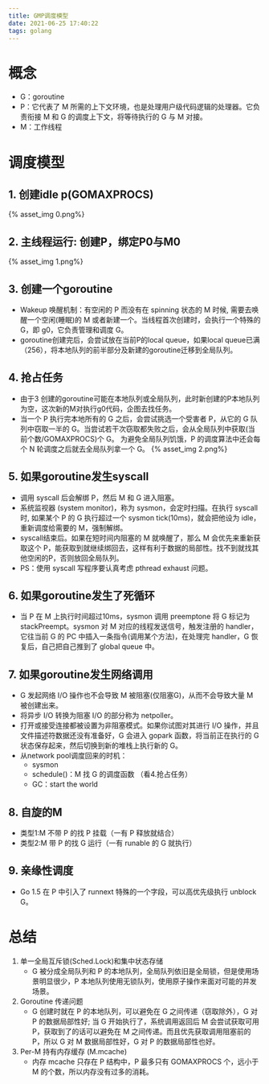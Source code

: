 ```yaml
---
title: GMP调度模型
date: 2021-06-25 17:40:22
tags: golang
---
```

# 概念
- G：goroutine
- P：它代表了 M 所需的上下文环境，也是处理用户级代码逻辑的处理器。它负责衔接 M 和 G 的调度上下文，将等待执行的 G 与 M 对接。
- M：工作线程

# 调度模型
## 1. 创建idle p(GOMAXPROCS)
{% asset_img 0.png%}

## 2. 主线程运行: 创建P，绑定P0与M0
{% asset_img 1.png%}

## 3. 创建一个goroutine
- Wakeup 唤醒机制：有空闲的 P 而没有在 spinning 状态的 M 时候, 需要去唤醒一个空闲(睡眠)的 M 或者新建一个。当线程首次创建时，会执行一个特殊的 G，即 g0，它负责管理和调度 G。
- goroutine创建完后，会尝试放在当前P的local queue，如果local queue已满（256），将本地队列的前半部分及新建的goroutine迁移到全局队列。

## 4. 抢占任务
- 由于3 创建的goroutine可能在本地队列或全局队列，此时新创建的P本地队列为空，这次新的M对执行g0代码，企图去找任务。
- 当一个 P 执行完本地所有的 G 之后，会尝试挑选一个受害者 P，从它的 G 队列中窃取一半的 G。当尝试若干次窃取都失败之后，会从全局队列中获取(当前个数/GOMAXPROCS)个 G。 为避免全局队列饥饿，P 的调度算法中还会每个 N 轮调度之后就去全局队列拿一个 G。
{% asset_img 2.png%}

## 5. 如果goroutine发生syscall
- 调用 syscall 后会解绑 P，然后 M 和 G 进入阻塞。
- 系统监视器 (system monitor)，称为 sysmon，会定时扫描。在执行 syscall 时, 如果某个 P 的 G 执行超过一个 sysmon tick(10ms)，就会把他设为 idle，重新调度给需要的 M，强制解绑。 
- syscall结束后。如果在短时间内阻塞的 M 就唤醒了，那么 M 会优先来重新获取这个 P，能获取到就继续绑回去，这样有利于数据的局部性。找不到就找其他空闲的P，否则放回全局队列。
- PS：使用 syscall 写程序要认真考虑 pthread exhaust 问题。

## 6. 如果goroutine发生了死循环
- 当 P 在 M 上执行时间超过10ms，sysmon 调用 preemptone 将 G 标记为 stackPreempt。sysmon 对 M 对应的线程发送信号，触发注册的 handler，它往当前 G 的 PC 中插入一条指令(调用某个方法)，在处理完 handler，G 恢复后，自己把自己推到了 global queue 中。

## 7. 如果goroutine发生网络调用
- G 发起网络 I/O 操作也不会导致 M 被阻塞(仅阻塞G)，从而不会导致大量 M 被创建出来。
- 将异步 I/O 转换为阻塞 I/O 的部分称为 netpoller。
- 打开或接受连接都被设置为非阻塞模式。如果你试图对其进行 I/O 操作，并且文件描述符数据还没有准备好，G 会进入 gopark 函数，将当前正在执行的 G 状态保存起来，然后切换到新的堆栈上执行新的 G。
- 从network pool调度回来的时机：
    - sysmon
    - schedule()：M 找 G 的调度函数 （看4.抢占任务）
    - GC：start the world

## 8. 自旋的M
- 类型1:M 不带 P 的找 P 挂载（一有 P 释放就结合）
- 类型2:M 带 P 的找 G 运行（一有 runable 的 G 就执行）

## 9. 亲缘性调度
- Go 1.5 在 P 中引入了 runnext 特殊的一个字段，可以高优先级执行 unblock G。


# 总结
1. 单一全局互斥锁(Sched.Lock)和集中状态存储
    - G 被分成全局队列和 P 的本地队列，全局队列依旧是全局锁，但是使用场景明显很少，P 本地队列使用无锁队列，使用原子操作来面对可能的并发场景。
2. Goroutine 传递问题
    - G 创建时就在 P 的本地队列，可以避免在 G 之间传递（窃取除外），G 对 P 的数据局部性好; 当 G 开始执行了，系统调用返回后 M 会尝试获取可用 P，获取到了的话可以避免在 M 之间传递。而且优先获取调用阻塞前的 P，所以 G 对 M 数据局部性好，G 对 P 的数据局部性也好。
3. Per-M 持有内存缓存 (M.mcache)
    - 内存 mcache 只存在 P 结构中，P 最多只有 GOMAXPROCS 个，远小于 M 的个数，所以内存没有过多的消耗。
